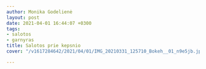 ```yaml
---
author: Monika Godelienė
layout: post
date: 2021-04-01 16:44:07 +0300
tags:
- salotos
- garnyras
title: Salotos prie kepsnio
cover: "/v1617284642/2021/04/01/IMG_20210331_125710_Bokeh__01_n9e5jb.jpg"

---
```

